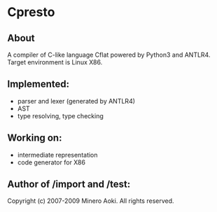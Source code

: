 # Cpresto
## About
A compiler of C-like language Cflat powered by Python3 and ANTLR4.
Target environment is Linux X86.

## Implemented:
- parser and lexer (generated by ANTLR4)
- AST
- type resolving, type checking

## Working on:
- intermediate representation
- code generator for X86


## Author of /import and /test: 
Copyright (c) 2007-2009  Minero Aoki.  All rights reserved.